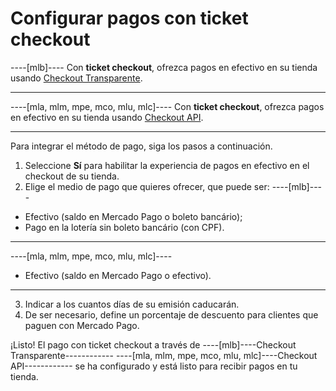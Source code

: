 # Configurar pagos con ticket checkout

----[mlb]----
Con **ticket checkout**, ofrezca pagos en efectivo en su tienda usando [Checkout Transparente](/developers/es/guides/checkout-api/landing). 

------------
----[mla, mlm, mpe, mco, mlu, mlc]----
Con **ticket checkout**, ofrezca pagos en efectivo en su tienda usando [Checkout API](/developers/es/guides/checkout-api/landing).

------------

Para integrar el método de pago, siga los pasos a continuación.

1. Seleccione **Sí** para habilitar la experiencia de pagos en efectivo en el checkout de su tienda.
2. Elige el medio de pago que quieres ofrecer, que puede ser:
 ----[mlb]----
 * Efectivo (saldo en Mercado Pago o boleto bancário);
 * Pago en la lotería sin boleto bancário (con CPF).
 ------------
 ----[mla, mlm, mpe, mco, mlu, mlc]----
 * Efectivo (saldo en Mercado Pago o efectivo).
 ------------
3. Indicar a los cuantos días de su emisión caducarán.
4. De ser necesario, define un porcentaje de descuento para clientes que paguen con Mercado Pago.

¡Listo! El pago con ticket checkout a través de ----[mlb]----Checkout Transparente------------ ----[mla, mlm, mpe, mco, mlu, mlc]----Checkout API------------  se ha configurado y está listo para recibir pagos en tu tienda.